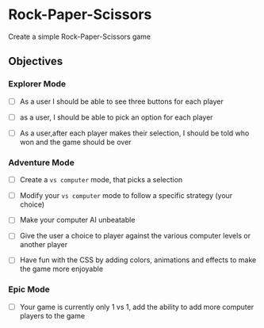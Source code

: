 # Rock-Paper-Scissors

Create a simple Rock-Paper-Scissors  game

## Objectives

### Explorer Mode

- [ ] As a user I should be able to see three buttons for each player
- [ ] as a user, I should be able to pick an option for each player
- [ ] As a user,after each player makes their selection, I should be told who won and the game should be over 


### Adventure Mode


- [ ] Create a `vs computer` mode, that picks a selection
- [ ] Modify your `vs computer` mode to follow a specific strategy (your choice) 
- [ ] Make your computer AI unbeatable
- [ ] Give the user a choice to player against the various computer levels or another player
- [ ] Have fun with the CSS by adding colors, animations and effects to make the game more enjoyable


### Epic Mode

- [ ] Your game is currently only 1 vs 1, add the ability to add more computer players to the game
